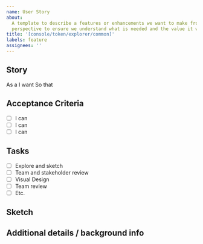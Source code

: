 ```yaml
---
name: User Story
about:
  A template to describe a features or enhancements we want to make from a users
  perspective to ensure we understand what is needed and the value it would add
title: '[console/token/explorer/common]'
labels: feature
assignees: ''
---
```


## Story

As a
I want
So that

## Acceptance Criteria

- [ ] I can
- [ ] I can
- [ ] I can

## Tasks

- [ ] Explore and sketch
- [ ] Team and stakeholder review
- [ ] Visual Design
- [ ] Team review
- [ ] Etc.

## Sketch

## Additional details / background info
